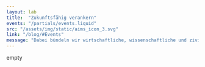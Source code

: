 ```yaml
---
layout: lab
title:  "Zukunftsfähig verankern"
events: "/partials/events.liquid"
src: "/assets/img/static/aims_icon_3.svg"
link: "/blog/#Events"
message: "Dabei bündeln wir wirtschaftliche, wissenschaftliche und zivilgesellschaftliche Interessen, um eine bestmögliche und zukunftsfähige Verankerung von Open Hardware zu fördern."
---
```

empty
